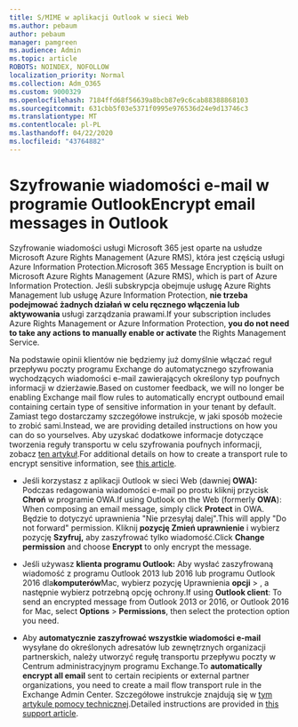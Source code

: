 ```yaml
---
title: S/MIME w aplikacji Outlook w sieci Web
ms.author: pebaum
author: pebaum
manager: pamgreen
ms.audience: Admin
ms.topic: article
ROBOTS: NOINDEX, NOFOLLOW
localization_priority: Normal
ms.collection: Adm_O365
ms.custom: 9000329
ms.openlocfilehash: 7184ffd68f56639a8bcb87e9c6cab88388868103
ms.sourcegitcommit: 631cbb5f03e5371f0995e976536d24e9d13746c3
ms.translationtype: MT
ms.contentlocale: pl-PL
ms.lasthandoff: 04/22/2020
ms.locfileid: "43764882"
---
```

# <a name="encrypt-email-messages-in-outlook"></a><span data-ttu-id="2bb0a-102">Szyfrowanie wiadomości e-mail w programie Outlook</span><span class="sxs-lookup"><span data-stu-id="2bb0a-102">Encrypt email messages in Outlook</span></span>

<span data-ttu-id="2bb0a-103">Szyfrowanie wiadomości usługi Microsoft 365 jest oparte na usłudze Microsoft Azure Rights Management (Azure RMS), która jest częścią usługi Azure Information Protection.</span><span class="sxs-lookup"><span data-stu-id="2bb0a-103">Microsoft 365 Message Encryption is built on Microsoft Azure Rights Management (Azure RMS), which is part of Azure Information Protection.</span></span> <span data-ttu-id="2bb0a-104">Jeśli subskrypcja obejmuje usługę Azure Rights Management lub usługę Azure Information Protection, **nie trzeba podejmować żadnych działań w celu ręcznego włączenia lub aktywowania** usługi zarządzania prawami.</span><span class="sxs-lookup"><span data-stu-id="2bb0a-104">If your subscription includes Azure Rights Management or Azure Information Protection, **you do not need to take any actions to manually enable or activate** the Rights Management Service.</span></span>

<span data-ttu-id="2bb0a-105">Na podstawie opinii klientów nie będziemy już domyślnie włączać reguł przepływu poczty programu Exchange do automatycznego szyfrowania wychodzących wiadomości e-mail zawierających określony typ poufnych informacji w dzierżawie.</span><span class="sxs-lookup"><span data-stu-id="2bb0a-105">Based on customer feedback, we will no longer be enabling Exchange mail flow rules to automatically encrypt outbound email containing certain type of sensitive information in your tenant by default.</span></span> <span data-ttu-id="2bb0a-106">Zamiast tego dostarczamy szczegółowe instrukcje, w jaki sposób możecie to zrobić sami.</span><span class="sxs-lookup"><span data-stu-id="2bb0a-106">Instead, we are providing detailed instructions on how you can do so yourselves.</span></span> <span data-ttu-id="2bb0a-107">Aby uzyskać dodatkowe informacje dotyczące tworzenia reguły transportu w celu szyfrowania poufnych informacji, zobacz [ten artykuł](https://aka.ms/OmeEtr).</span><span class="sxs-lookup"><span data-stu-id="2bb0a-107">For additional details on how to create a transport rule to encrypt sensitive information, see [this article](https://aka.ms/OmeEtr).</span></span>

- <span data-ttu-id="2bb0a-108">Jeśli korzystasz z aplikacji Outlook w sieci Web (dawniej **OWA):** Podczas redagowania wiadomości e-mail po prostu kliknij przycisk **Chroń** w programie OWA.</span><span class="sxs-lookup"><span data-stu-id="2bb0a-108">If using Outlook on the Web (formerly **OWA**): When composing an email message, simply click **Protect** in OWA.</span></span> <span data-ttu-id="2bb0a-109">Będzie to dotyczyć uprawnienia "Nie przesyłaj dalej".</span><span class="sxs-lookup"><span data-stu-id="2bb0a-109">This will apply "Do not forward" permission.</span></span> <span data-ttu-id="2bb0a-110">Kliknij **pozycję Zmień uprawnienie** i wybierz pozycję **Szyfruj,** aby zaszyfrować tylko wiadomość.</span><span class="sxs-lookup"><span data-stu-id="2bb0a-110">Click **Change permission** and choose **Encrypt** to only encrypt the message.</span></span>

- <span data-ttu-id="2bb0a-111">Jeśli używasz **klienta programu Outlook:** Aby wysłać zaszyfrowaną wiadomość z programu Outlook 2013 lub 2016 lub programu Outlook 2016 dla**komputerów**Mac, wybierz pozycję Uprawnienia **opcji** > , a następnie wybierz potrzebną opcję ochrony.</span><span class="sxs-lookup"><span data-stu-id="2bb0a-111">If using **Outlook client**: To send an encrypted message from Outlook 2013 or 2016, or Outlook 2016 for Mac, select **Options** > **Permissions**, then select the protection option you need.</span></span>

- <span data-ttu-id="2bb0a-112">Aby **automatycznie zaszyfrować wszystkie wiadomości e-mail** wysyłane do określonych adresatów lub zewnętrznych organizacji partnerskich, należy utworzyć regułę transportu przepływu poczty w Centrum administracyjnym programu Exchange.</span><span class="sxs-lookup"><span data-stu-id="2bb0a-112">To **automatically encrypt all email** sent to certain recipients or external partner organizations, you need to create a mail flow transport rule in the Exchange Admin Center.</span></span> <span data-ttu-id="2bb0a-113">Szczegółowe instrukcje znajdują się w [tym artykule pomocy technicznej](https://docs.microsoft.com/office365/securitycompliance/define-mail-flow-rules-to-encrypt-email#create-a-mail-flow-rule-to-encrypt-email-messages-with-the-new-ome-capabilities).</span><span class="sxs-lookup"><span data-stu-id="2bb0a-113">Detailed instructions are provided in [this support article](https://docs.microsoft.com/office365/securitycompliance/define-mail-flow-rules-to-encrypt-email#create-a-mail-flow-rule-to-encrypt-email-messages-with-the-new-ome-capabilities).</span></span>

